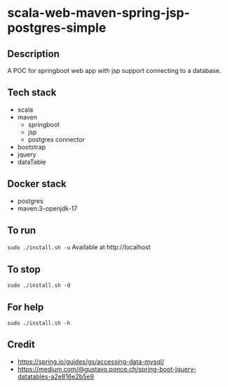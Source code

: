 # scala-web-maven-spring-jsp-postgres-simple

## Description
A POC for springboot web app with jsp support
connecting to a database.

## Tech stack
- scala
- maven
  - springboot
  - jsp
  - postgres connector
- bootstrap
- jquery
- dataTable

## Docker stack
- postgres
- maven:3-openjdk-17

## To run
`sudo ./install.sh -u`
Available at http://localhost

## To stop
`sudo ./install.sh -d`

## For help
`sudo ./install.sh -h`

## Credit
- https://spring.io/guides/gs/accessing-data-mysql/
- https://medium.com/@gustavo.ponce.ch/spring-boot-jquery-datatables-a2e816e2b5e9
